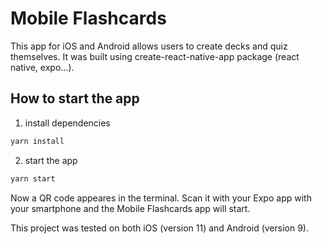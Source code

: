# Mobile Flashcards

This app for iOS and Android allows users to create decks and quiz themselves.
It was built using create-react-native-app package (react native, expo...).

## How to start the app

1. install dependencies
```bash
yarn install
```
2. start the app
```bash
yarn start
```
Now a QR code appeares in the terminal. Scan it with your Expo app with your smartphone and the Mobile Flashcards app will start.

This project was tested on both iOS (version 11) and Android (version 9).